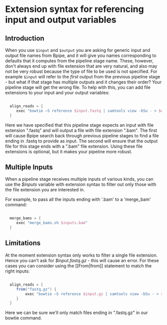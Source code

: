 # Extension syntax for referencing input and output variables

## Introduction

When you use `$input` and `$output` you are asking for generic input and output file names from Bpipe, and it will give you names corresponding to defaults that it computes from the pipeline stage name. These, however, don't always end up with file extension that are very natural, and also may not be very robust because the type of file to be used is not specified. For example `$input` will refer to the *first* output from the previous pipeline stage - but what if that stage has multiple outputs and it changes their order? Your pipeline stage will get the wrong file. To help with this, you can add file extensions to your input and your output variables:
```groovy 

  align_reads = {
     exec "bowtie –S reference $input.fastq | samtools view -bSu - > $output.bam"
  }
```

Here we have specified that this pipeline stage expects an input with file extension ".fastq" and will output a file with file extension ".bam". The first will cause Bpipe search back through previous pipeline stages to find a file ending in .fastq to provide as input. The second will ensure that the output file for this stage ends with a ".bam" file extension.  Using these file extensions is optional, but it makes your pipeline more robust.

## Multiple Inputs

When a pipeline stage receives multiple inputs of various kinds, you can use the *$inputs* variable with extension syntax to filter out only those with the file extension you are interested in.

For example, to pass all the inputs ending with '.bam' to a 'merge_bam' command:
```groovy 

  merge_bams = {
     exec "merge_bams.sh $inputs.bam"
  }
```

## Limitations

At the moment extension syntax only works to filter a single file extension. Hence you can't ask for *$input.fastq.gz* - this will cause an error. For these cases you can consider using the [[From|from]] statement to match the right inputs:

```groovy 

  align_reads = {
     from("fastq.gz") {
         exec "bowtie –S reference $input.gz | samtools view -bSu - > $output.bam"
     }
  }
```

Here we can be sure we'll only match files ending in ".fastq.gz" in our bowtie command.